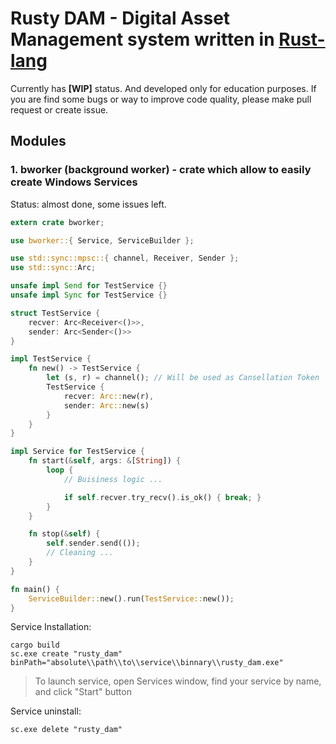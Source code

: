# Rusty DAM - Digital Asset Management system written in [Rust-lang]

Currently has **[WIP]** status. And developed only for education purposes.
If you are find some bugs or way to improve code quality, please make pull request or create issue.

## Modules 

### 1. bworker (background worker) - crate which allow to easily create Windows Services 

Status: almost done, some issues left.

```rust
extern crate bworker;

use bworker::{ Service, ServiceBuilder };

use std::sync::mpsc::{ channel, Receiver, Sender };
use std::sync::Arc;

unsafe impl Send for TestService {}
unsafe impl Sync for TestService {}

struct TestService {
    recver: Arc<Receiver<()>>,
    sender: Arc<Sender<()>>
}

impl TestService {
    fn new() -> TestService {
        let (s, r) = channel(); // Will be used as Cansellation Token
        TestService {
            recver: Arc::new(r),
            sender: Arc::new(s)
        }
    }
}

impl Service for TestService {
    fn start(&self, args: &[String]) {
        loop { 
            // Buisiness logic ...

            if self.recver.try_recv().is_ok() { break; }
        }
    }

    fn stop(&self) {
        self.sender.send(());
        // Cleaning ...
    }
}

fn main() {
    ServiceBuilder::new().run(TestService::new());
}
```

Service Installation:

```
cargo build
sc.exe create "rusty_dam" binPath="absolute\\path\\to\\service\\binnary\\rusty_dam.exe"
```

> To launch service, open Services window, find your service by name, and click "Start" button

Service uninstall:
```
sc.exe delete "rusty_dam"
```

[Rust-lang]: https://www.rust-lang.org 
